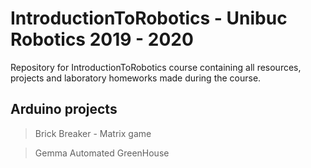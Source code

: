 # IntroductionToRobotics - Unibuc Robotics 2019 - 2020 
Repository for IntroductionToRobotics course containing all resources, projects and laboratory homeworks made during the course.

## Arduino projects
> Brick Breaker - Matrix game 

> Gemma Automated GreenHouse
